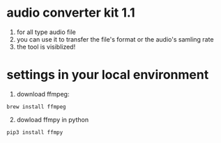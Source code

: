 # audio converter kit 1.1
1. for all type audio file 
2. you can use it to transfer the file's format or the audio's samling rate
3. the tool is visiblized!

# settings in your local environment
1. download ffmpeg:
``` 
brew install ffmpeg
```

2. dowload ffmpy in python
```
pip3 install ffmpy
```
